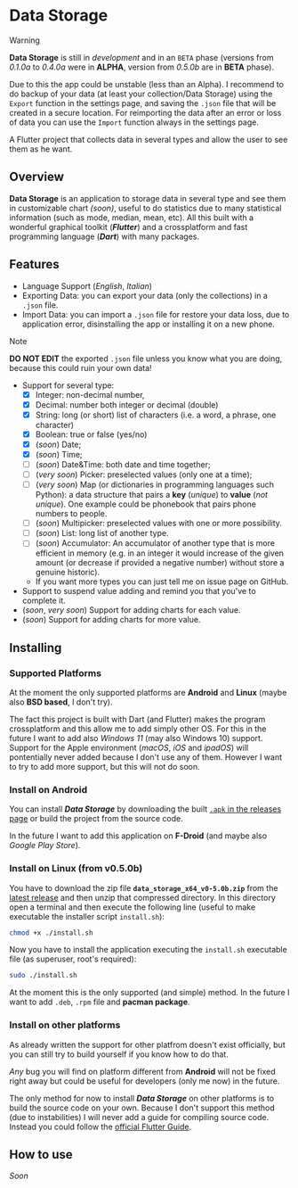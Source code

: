 # Data Storage

> [!WARNING]
> **Data Storage** is still in _development_ and in an `BETA` phase (versions from _0.1.0a_ to _0.4.0a_ were in **ALPHA**, version from _0.5.0b_ are in **BETA** phase).
> 
> Due to this the app could be unstable (less than an Alpha). I recommend to do backup of your data (at least your collection/Data Storage) using the `Export` function in the settings page, and saving the `.json` file that will be created in a secure location.
> For reimporting the data after an error or loss of data you can use the `Import` function always in  the settings page.

A Flutter project that collects data in several types and allow the user to see them as he want.

## Overview 

**Data Storage** is an application to storage data in several type and see them in customizable chart _(soon)_, useful to do statistics due to many statistical information (such as mode, median, mean, etc). All this built with a wonderful graphical toolkit (***Flutter***) and a crossplatform and fast programming language (***Dart***) with many packages.

## Features

- Language Support (_English_, _Italian_)
- Exporting Data: you can export your data (only the collections) in a `.json` file.
- Import Data: you can import a `.json` file for restore your data loss, due to application error, disinstalling the app or installing it on a new phone. 
> [!NOTE]
> **DO NOT EDIT** the exported `.json` file unless you know what you are doing, because this could ruin your own data!
- Support for several type:
  - [x] Integer: non-decimal number,
  - [x] Decimal: number both integer or decimal (double)
  - [x] String: long (or short) list of characters (i.e. a word, a phrase, one character)
  - [x] Boolean: true or false (yes/no)
  - [x] (_soon_) Date;
  - [x] (_soon_) Time;
  - [ ] (_soon_) Date&Time: both date and time together;
  - [ ] (_very soon_) Picker: preselected values (only one at a time);
  - [ ] (_very soon_) Map (or dictionaries in programming languages such Python): a data structure that pairs a **key** (_unique_) to **value** (_not unique_). One example could be phonebook that pairs phone numbers to people.
  - [ ] (_soon_) Multipicker: preselected values with one or more possibility.
  - [ ] (_soon_) List: long list of another type.
  - [ ] (_soon_) Accumulator: An accumulator of another type that is more efficient in memory (e.g. in an integer it would increase of the given amount (or decrease if provided a negative number) without store a genuine historic).
  - If you want more types you can just tell me on issue page on GitHub.
- Support to suspend value adding and remind you that you've to complete it.
- (_soon_, _very soon_) Support for adding charts for each value.
- (_soon_) Support for adding charts for more value.

## Installing

### Supported Platforms

At the moment the only supported platforms are **Android** and **Linux** (maybe also **BSD based**, I don't try).

The fact this project is built with Dart (and Flutter) makes the program crossplatform and this allow me to add simply other OS. For this in the future I want to add also _Windows 11_ (may also Windows 10) support. Support for the Apple environment (_macOS_,  _iOS_ and _ipadOS_) will pontentially never added because I don't use any of them. However I want to try to add more support, but this will not do soon.

### Install on Android

You can install _**Data Storage**_ by downloading the built [`.apk` in the releases page](https://github.com/lucas27-01/data_storage/releases) or build the project from the source code.

In the future I want to add this application on **F-Droid** (and maybe also _Google Play Store_).

### Install on Linux (from v0.5.0b)

You have to download the zip file **`data_storage_x64_v0-5.0b.zip`** from the [latest release](https://github.com/lucas27-01/data_storage/releases) and then unzip that compressed directory. In this directory open a terminal and then execute the following line (useful to make executable the installer script `install.sh`):
```bash
chmod +x ./install.sh
```
Now you have to install the application executing the `install.sh` executable file (as superuser, root's required):
```bash
sudo ./install.sh
```

At the moment this is the only supported (and simple) method. In the future I want to add `.deb`, `.rpm` file and **pacman package**.

### Install on other platforms

As already written the support for other platfrom doesn't exist officially, but you can still try to build yourself if you know how to do that.

_Any_ bug you will find on platform different from **Android** will not be fixed right away but could be useful for developers (only me now) in the future.

The only method for now to install ***Data Storage*** on other platforms is to build the source code on your own. Because I don't support this method (due to instabilities) I will never add a guide for compiling source code. Instead you could follow the [official Flutter Guide](https://docs.flutter.dev/get-started/editor?tab=vscode).

## How to use

_Soon_